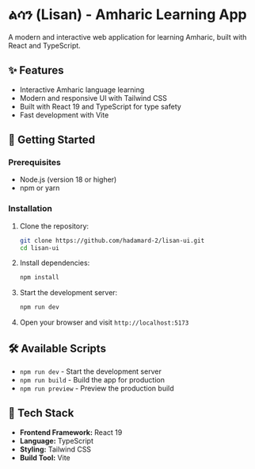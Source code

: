 # ልሳን (Lisan) - Amharic Learning App

A modern and interactive web application for learning Amharic, built with React and TypeScript.

## ✨ Features

- Interactive Amharic language learning
- Modern and responsive UI with Tailwind CSS
- Built with React 19 and TypeScript for type safety
- Fast development with Vite

## 🚀 Getting Started

### Prerequisites

- Node.js (version 18 or higher)
- npm or yarn

### Installation

1. Clone the repository:
   ```bash
   git clone https://github.com/hadamard-2/lisan-ui.git
   cd lisan-ui
   ```

2. Install dependencies:
   ```bash
   npm install
   ```

3. Start the development server:
   ```bash
   npm run dev
   ```

4. Open your browser and visit `http://localhost:5173`

## 🛠️ Available Scripts

- `npm run dev` - Start the development server
- `npm run build` - Build the app for production
- `npm run preview` - Preview the production build

## 🧰 Tech Stack

- **Frontend Framework:** React 19
- **Language:** TypeScript
- **Styling:** Tailwind CSS
- **Build Tool:** Vite

